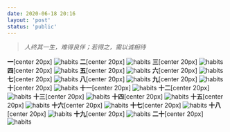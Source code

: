 ```yaml
---
date: 2020-06-18 20:16
layout: 'post'
status: 'public'
---
```


> *人终其一生，难得良伴；若得之，需以诚相待*

**一**[center 20px]
![habits](https://github.com/behalcyon/cited_img/raw/master/IMG_1895.JPG)
**二**[center 20px]
![habits](https://github.com/behalcyon/cited_img/raw/master/IMG_1896.JPG)
**三**[center 20px]
![habits](https://github.com/behalcyon/cited_img/raw/master/IMG_1897.JPG)
**四**[center 20px]
![habits](https://github.com/behalcyon/cited_img/raw/master/IMG_1898.JPG)
**五**[center 20px]
![habits](https://github.com/behalcyon/cited_img/raw/master/IMG_1899.JPG)
**六**[center 20px]
![habits](https://github.com/behalcyon/cited_img/raw/master/IMG_1900.JPG)
**七**[center 20px]
![habits](https://github.com/behalcyon/cited_img/raw/master/IMG_1901.JPG)
**八**[center 20px]
![habits](https://github.com/behalcyon/cited_img/raw/master/IMG_1902.JPG)
**九**[center 20px]
![habits](https://github.com/behalcyon/cited_img/raw/master/IMG_1903.JPG)
**十**[center 20px]
![habits](https://github.com/behalcyon/cited_img/raw/master/IMG_1904.JPG)
**十一**[center 20px]
![habits](https://github.com/behalcyon/cited_img/raw/master/IMG_1905.JPG)
**十二**[center 20px]
![habits](https://github.com/behalcyon/cited_img/raw/master/IMG_1906.JPG)
**十三**[center 20px]
![habits](https://github.com/behalcyon/cited_img/raw/master/IMG_1907.JPG)
**十四**[center 20px]
![habits](https://github.com/behalcyon/cited_img/raw/master/IMG_1908.JPG)
**十五**[center 20px]
![habits](https://github.com/behalcyon/cited_img/raw/master/IMG_1909.JPG)
**十六**[center 20px]
![habits](https://github.com/behalcyon/cited_img/raw/master/IMG_1910.JPG)
**十七**[center 20px]
![habits](https://github.com/behalcyon/cited_img/raw/master/IMG_1911.JPG)
**十八**[center 20px]
![habits](https://github.com/behalcyon/cited_img/raw/master/IMG_1912.JPG)
**十九**[center 20px]
![habits](https://github.com/behalcyon/cited_img/raw/master/IMG_1913.JPG)
**二十**[center 20px]
![habits](https://github.com/behalcyon/cited_img/raw/master/IMG_1914.JPG)

